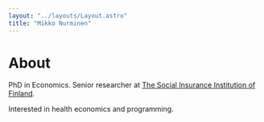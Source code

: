 ```yaml
---
layout: "../layouts/Layout.astro"
title: "Mikko Nurminen"
---
```


# About

PhD in Economics. Senior researcher at [The Social Insurance Institution of Finland]. 

Interested in health economics and programming.

[The Social Insurance Institution of Finland]: https://tietotarjotin.fi/en/front-page
